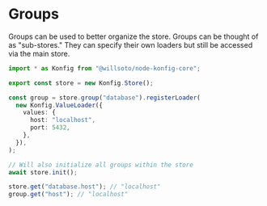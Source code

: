 # Groups

Groups can be used to better organize the store. Groups can be thought of as "sub-stores."
They can specify their own loaders but still be accessed via the main store.

```typescript
import * as Konfig from "@willsoto/node-konfig-core";

export const store = new Konfig.Store();

const group = store.group("database").registerLoader(
  new Konfig.ValueLoader({
    values: {
      host: "localhost",
      port: 5432,
    },
  }),
);

// Will also initialize all groups within the store
await store.init();

store.get("database.host"); // "localhost"
group.get("host"); // "localhost"
```
